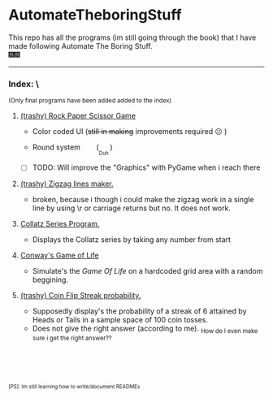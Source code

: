 # AutomateTheboringStuff
This repo has all the programs (im still going through the book) that I have made following Automate The Boring Stuff.\
:fireworks::fireworks:

-----------------------------



### Index: \
<sub>(Only final programs have been added added to the index)</sub>
1. [(trashy) Rock Paper Scissor Game](https://github.com/RoguedBear/AutomateTheboringStuff/blob/master/trashy%20RockPaper%20game.py "(trashy) Rock Paper Scissor Game")
   - Color coded UI (~~still in making~~ improvements required :confused: )

   - Round system &nbsp;&nbsp;&nbsp;&nbsp;&nbsp;&nbsp; (<sub><sub><sub><font size = '0.5'>Duh </font></sub></sub></sub>)
   - [ ] TODO: Will improve the "Graphics" with PyGame when i reach there


2. [(trashy) Zigzag lines maker.](https://github.com/RoguedBear/AutomateTheboringStuff/blob/master/zigzag.py)
    - broken, because i though i could make the zigzag work in a single line by using \r or carriage returns but no. It does not work.

3. [Collatz Series Program.](https://github.com/RoguedBear/AutomateTheboringStuff/blob/master/collatz.py)
   - Displays the Collatz series by taking any number from start

4. [Conway's Game of Life](https://github.com/RoguedBear/AutomateTheboringStuff/blob/master/conwayGameOfLife.py)
   - Simulate's the <i>Game Of Life</i> on a hardcoded grid area with a random beggining.

5. [(trashy) Coin Flip Streak probability.](https://github.com/RoguedBear/AutomateTheboringStuff/blob/master/coinflipstreak.py)
   - Supposedly display's the probability of a streak of 6 attained by Heads or Tails in a sample space of 100 coin tosses.
   - Does not give the right answer (according to me). <sub>How do I even make sure i get the right answer??</sub>

\
\
\
\
<sub><sub><font size ='1.5'> [PS]: Im still learning how to write/document READMEs</sub></sub>
